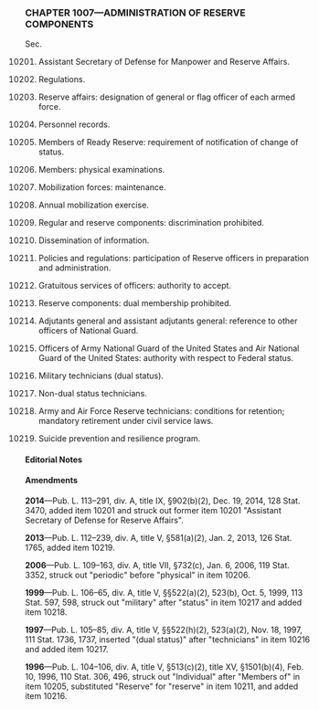 ### **CHAPTER 1007—ADMINISTRATION OF RESERVE COMPONENTS** ###

Sec.

10201. Assistant Secretary of Defense for Manpower and Reserve Affairs.

10202. Regulations.

10203. Reserve affairs: designation of general or flag officer of each armed force.

10204. Personnel records.

10205. Members of Ready Reserve: requirement of notification of change of status.

10206. Members: physical examinations.

10207. Mobilization forces: maintenance.

10208. Annual mobilization exercise.

10209. Regular and reserve components: discrimination prohibited.

10210. Dissemination of information.

10211. Policies and regulations: participation of Reserve officers in preparation and administration.

10212. Gratuitous services of officers: authority to accept.

10213. Reserve components: dual membership prohibited.

10214. Adjutants general and assistant adjutants general: reference to other officers of National Guard.

10215. Officers of Army National Guard of the United States and Air National Guard of the United States: authority with respect to Federal status.

10216. Military technicians (dual status).

10217. Non-dual status technicians.

10218. Army and Air Force Reserve technicians: conditions for retention; mandatory retirement under civil service laws.

10219. Suicide prevention and resilience program.

#### **Editorial Notes** ####

#### Amendments ####

**2014**—Pub. L. 113–291, div. A, title IX, §902(b)(2), Dec. 19, 2014, 128 Stat. 3470, added item 10201 and struck out former item 10201 "Assistant Secretary of Defense for Reserve Affairs".

**2013**—Pub. L. 112–239, div. A, title V, §581(a)(2), Jan. 2, 2013, 126 Stat. 1765, added item 10219.

**2006**—Pub. L. 109–163, div. A, title VII, §732(c), Jan. 6, 2006, 119 Stat. 3352, struck out "periodic" before "physical" in item 10206.

**1999**—Pub. L. 106–65, div. A, title V, §§522(a)(2), 523(b), Oct. 5, 1999, 113 Stat. 597, 598, struck out "military" after "status" in item 10217 and added item 10218.

**1997**—Pub. L. 105–85, div. A, title V, §§522(h)(2), 523(a)(2), Nov. 18, 1997, 111 Stat. 1736, 1737, inserted "(dual status)" after "technicians" in item 10216 and added item 10217.

**1996**—Pub. L. 104–106, div. A, title V, §513(c)(2), title XV, §1501(b)(4), Feb. 10, 1996, 110 Stat. 306, 496, struck out "Individual" after "Members of" in item 10205, substituted "Reserve" for "reserve" in item 10211, and added item 10216.